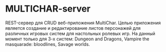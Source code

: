 # MULTICHAR-server
REST-сервер для CRUD веб-приложения MultiChar. Целью приложения является создание и редактирование листов персонажей для различных игровых систем для настольных ролевых игр. На данный момент только для 3-х систем: Dungeon and Dragons, Vampire the masquarade: bloodlines, Savage worlds.
